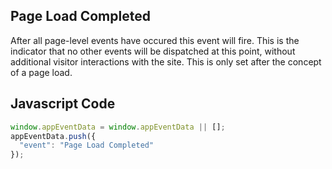 ## Page Load Completed

After all page-level events have occured this event will fire. This is the indicator that no other events will be dispatched at this point, without additional visitor interactions with the site. This is only set after the concept of a page load.

## Javascript Code
```js
window.appEventData = window.appEventData || [];
appEventData.push({
  "event": "Page Load Completed"
});
```